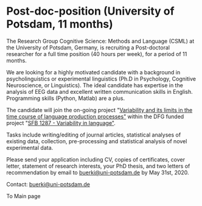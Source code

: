 # Post-doc-position (University of Potsdam, 11 months) 

The Research Group Cognitive Science: Methods and Language (CSML) at the University of Potsdam, Germany, is recruiting a Post-doctoral researcher for a full time position (40 hours per week), for a period of 11 months.

We are looking for a highly motivated candidate with a background in psycholinguistics or experimental linguistics (Ph.D in Psychology, Cognitive Neuroscience, or Linguistics). The ideal candidate has expertise in the analysis of EEG data and excellent written communication skills in English. Programming skills (Python, Matlab) are a plus.

The candidate will join the on-going project "[Variability and its limits in the time course of language production processes"](https://www.uni-potsdam.de/en/sfb1287/projects/cluster-b/project-b05) within the DFG funded project "[SFB 1287 - Variability in language"](https://www.uni-potsdam.de/en/sfb1287/index).

Tasks include writing/editing of journal articles, statistical analyses of existing data, collection, pre-processing and statistical analysis of novel experimental data.  

Please send your application including CV, copies of certificates, cover letter, statement of research interests, your PhD thesis, and two letters of recommendation by email to buerki@uni-potsdam.de by May 31st, 2020.

Contact: buerki@uni-potsdam.de

To Main page
